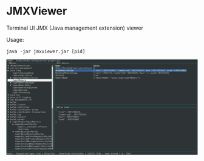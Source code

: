 # JMXViewer
Terminal UI JMX (Java management extension) viewer

Usage:
```shell
java -jar jmxviewer.jar [pid]
```

![screenshot](doc/screen.png "Screenshot")
